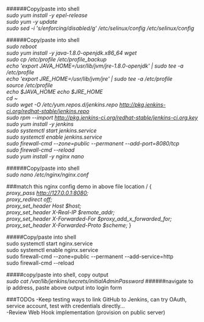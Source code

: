 ######Copy/paste into shell  
_sudo yum install -y epel-release  
sudo yum -y update  
sudo sed -i 's/enforcing/disabled/g' /etc/selinux/config /etc/selinux/config_

######Copy/paste into shell  
_sudo reboot  
sudo yum install -y java-1.8.0-openjdk.x86_64 wget  
sudo cp /etc/profile /etc/profile_backup  
echo 'export JAVA_HOME=/usr/lib/jvm/jre-1.8.0-openjdk' | sudo tee -a   /etc/profile  
echo 'export JRE_HOME=/usr/lib/jvm/jre' | sudo tee -a /etc/profile  
source /etc/profile  
echo $JAVA_HOME
echo $JRE_HOME  
cd ~  
sudo wget -O /etc/yum.repos.d/jenkins.repo   http://pkg.jenkins-ci.org/redhat-stable/jenkins.repo  
sudo rpm --import http://pkg.jenkins-ci.org/redhat-stable/jenkins-ci.org.key  
sudo yum install -y jenkins  
sudo systemctl start jenkins.service  
sudo systemctl enable jenkins.service  
sudo firewall-cmd --zone=public --permanent --add-port=8080/tcp  
sudo firewall-cmd --reload  
sudo yum install -y nginx nano_

######Copy/paste into shell  
_sudo nano /etc/nginx/nginx.conf_

###match this nginx config demo in above file
location / {  
   _proxy_pass http://127.0.0.1:8080;  
   proxy_redirect off;  
   proxy_set_header Host $host;  
   proxy_set_header X-Real-IP $remote_addr;  
   proxy_set_header X-Forwarded-For $proxy_add_x_forwarded_for;  
   proxy_set_header X-Forwarded-Proto $scheme;_
}  

#####Copy/paste into shell  
sudo systemctl start nginx.service  
sudo systemctl enable nginx.service  
sudo firewall-cmd --zone=public --permanent --add-service=http  
sudo firewall-cmd --reload  

#####copy/paste into shell, copy output  
_sudo cat /var/lib/jenkins/secrets/initialAdminPassword_
######navigate to ip address, paste above output into login form  

###TODOs
-Keep testing ways to link GitHub to Jenkins, can try OAuth, service account, test with credentials directly...  
-Review Web Hook implementation (provision on public server)
